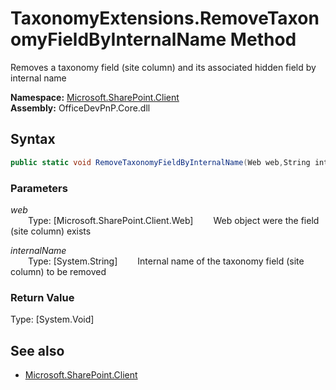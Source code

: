 # TaxonomyExtensions.RemoveTaxonomyFieldByInternalName Method  
Removes a taxonomy field (site column) and its associated hidden field by internal name  

**Namespace:** [Microsoft.SharePoint.Client](Microsoft.SharePoint.Client.md)  
**Assembly:** OfficeDevPnP.Core.dll  
## Syntax
```C#
public static void RemoveTaxonomyFieldByInternalName(Web web,String internalName)
```
### Parameters
*web*  
&emsp;&emsp;Type: [Microsoft.SharePoint.Client.Web] 
&emsp;&emsp;Web object were the field (site column) exists  
  
*internalName*  
&emsp;&emsp;Type: [System.String] 
&emsp;&emsp;Internal name of the taxonomy field (site column) to be removed  
  
### Return Value
Type: [System.Void]  

## See also
- [Microsoft.SharePoint.Client](Microsoft.SharePoint.Client.md)
